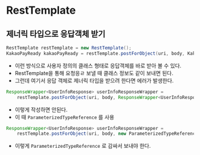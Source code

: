 # RestTemplate

## 제너릭 타입으로 응답객체 받기

```java
RestTemplate restTemplate = new RestTemplate();
KakaoPayReady kakaoPayReady = restTemplate.postForObject(uri, body, KakaoPayReady.class);
```
- 이런 방식으로 사용자 정의의 클래스 형태로 응답객체를 바로 받아 볼 수 있다.
- RestTemplate을 통해 요청응ㄹ 보낼 때 클래스 정보도 같이 보내면 된다.
- 그런데 여기서 응답 객체로 제너릭 타입을 받으려 한다면 에러가 발생한다.

```java
ResponseWrapper<UserInfoResponse> userInfoResponseWrapper = 
    restTemplate.postForObject(uri, body, ResponseWrapper<UserInfoResponse>.class)
```
- 이렇게 작성하면 안된다.
- 이 때 `ParameterizedTypeReference` 를 사용

```java
ResponseWrapper<UserInfoResponse> userInfoResponseWrapper = 
    restTemplate.postForObject(uri, body, new ParameterizedTypeReference<ResponseWrapper<UserInfoResponse>>() {})
```
- 이렇게 `ParameterizedTypeReference` 로 감싸서 보내야 한다.